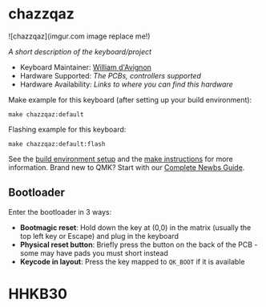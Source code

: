 # chazzqaz

![chazzqaz](imgur.com image replace me!)

*A short description of the keyboard/project*

* Keyboard Maintainer: [William d'Avignon](https://github.com/williamdavignon)
* Hardware Supported: *The PCBs, controllers supported*
* Hardware Availability: *Links to where you can find this hardware*

Make example for this keyboard (after setting up your build environment):

    make chazzqaz:default

Flashing example for this keyboard:

    make chazzqaz:default:flash

See the [build environment setup](https://docs.qmk.fm/#/getting_started_build_tools) and the [make instructions](https://docs.qmk.fm/#/getting_started_make_guide) for more information. Brand new to QMK? Start with our [Complete Newbs Guide](https://docs.qmk.fm/#/newbs).

## Bootloader

Enter the bootloader in 3 ways:

* **Bootmagic reset**: Hold down the key at (0,0) in the matrix (usually the top left key or Escape) and plug in the keyboard
* **Physical reset button**: Briefly press the button on the back of the PCB - some may have pads you must short instead
* **Keycode in layout**: Press the key mapped to `QK_BOOT` if it is available
# HHKB30
 